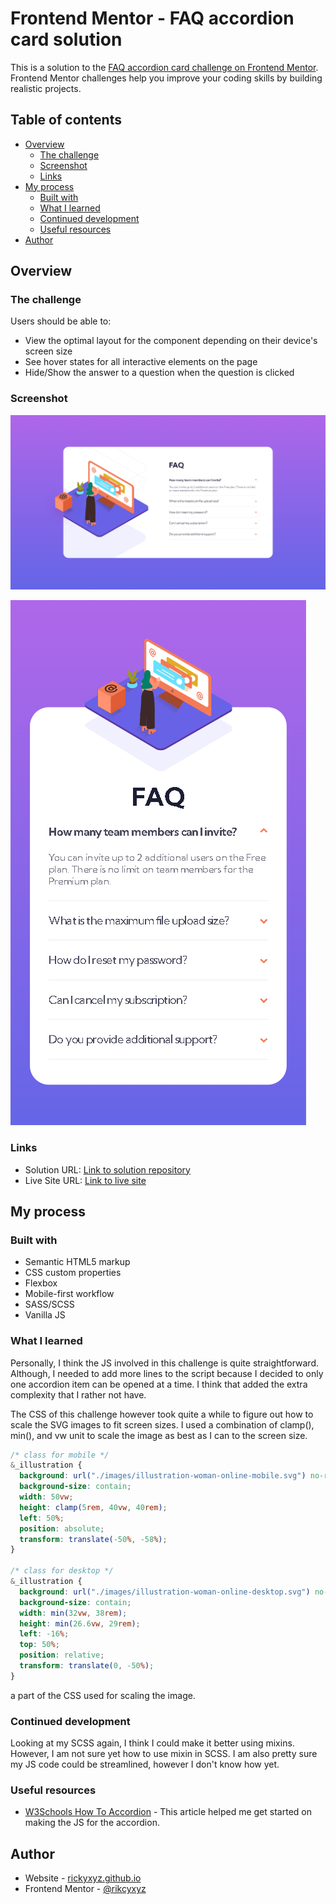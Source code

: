 # Frontend Mentor - FAQ accordion card solution

This is a solution to the [FAQ accordion card challenge on Frontend Mentor](https://www.frontendmentor.io/challenges/faq-accordion-card-XlyjD0Oam). Frontend Mentor challenges help you improve your coding skills by building realistic projects.

## Table of contents

- [Overview](#overview)
  - [The challenge](#the-challenge)
  - [Screenshot](#screenshot)
  - [Links](#links)
- [My process](#my-process)
  - [Built with](#built-with)
  - [What I learned](#what-i-learned)
  - [Continued development](#continued-development)
  - [Useful resources](#useful-resources)
- [Author](#author)

## Overview

### The challenge

Users should be able to:

- View the optimal layout for the component depending on their device's screen size
- See hover states for all interactive elements on the page
- Hide/Show the answer to a question when the question is clicked

### Screenshot

![desktop screenshot](./screenshots/faq-accordion-card-screenshot-desktop.png)

![mobile screenshot](./screenshots/faq-accordion-card-screenshot-mobile.png)

### Links

- Solution URL: [Link to solution repository](https://github.com/rickyxyz/frontendmentor-projects/tree/main/faq-accordion-card-main)
- Live Site URL: [Link to live site](https://rickyxyz.github.io/frontendmentor-projects/faq-accordion-card-main/index.html)

## My process

### Built with

- Semantic HTML5 markup
- CSS custom properties
- Flexbox
- Mobile-first workflow
- SASS/SCSS
- Vanilla JS

### What I learned

Personally, I think the JS involved in this challenge is quite straightforward. Although, I needed to add more lines to the script because I decided to only one accordion item can be opened at a time. I think that added the extra complexity that I rather not have.

The CSS of this challenge however took quite a while to figure out how to scale the SVG images to fit screen sizes. I used a combination of clamp(), min(), and vw unit to scale the image as best as I can to the screen size.

```css
/* class for mobile */
&_illustration {
  background: url("./images/illustration-woman-online-mobile.svg") no-repeat;
  background-size: contain;
  width: 50vw;
  height: clamp(5rem, 40vw, 40rem);
  left: 50%;
  position: absolute;
  transform: translate(-50%, -58%);
}

/* class for desktop */
&_illustration {
  background: url("./images/illustration-woman-online-desktop.svg") no-repeat;
  background-size: contain;
  width: min(32vw, 38rem);
  height: min(26.6vw, 29rem);
  left: -16%;
  top: 50%;
  position: relative;
  transform: translate(0, -50%);
}
```

a part of the CSS used for scaling the image.

### Continued development

Looking at my SCSS again, I think I could make it better using mixins. However, I am not sure yet how to use mixin in SCSS. I am also pretty sure my JS code could be streamlined, however I don't know how yet.

### Useful resources

- [W3Schools How To Accordion](https://www.w3schools.com/howto/howto_js_accordion.asp) - This article helped me get started on making the JS for the accordion.

## Author

- Website - [rickyxyz.github.io](https://www.rickyxyz.github.io)
- Frontend Mentor - [@rikcyxyz](https://www.frontendmentor.io/profile/rickyxyz)
